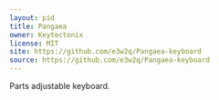 ```yaml
---
layout: pid
title: Pangaea
owner: Keytectonix
license: MIT
site: https://github.com/e3w2q/Pangaea-keyboard
source: https://github.com/e3w2q/Pangaea-keyboard
---
```

Parts adjustable keyboard.
